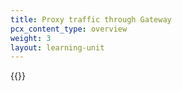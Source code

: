 ```yaml
---
title: Proxy traffic through Gateway
pcx_content_type: overview
weight: 3
layout: learning-unit
---
```


{{<render file="zero-trust/_enable-proxy.md">}}
